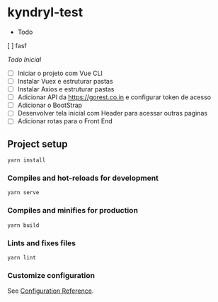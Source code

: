 # kyndryl-test
- Todo

[ ] fasf 

_Todo Inicial_

- [ ] Iniciar o projeto com Vue CLI
- [ ] Instalar Vuex e estruturar pastas
- [ ] Instalar Axios e estruturar pastas
- [ ] Adicionar API da https://gorest.co.in e configurar token de acesso
- [ ] Adicionar o BootStrap 
- [ ] Desenvolver tela inicial com Header para acessar outras paginas
- [ ] Adicionar rotas para o Front End

## Project setup
```
yarn install
```

### Compiles and hot-reloads for development
```
yarn serve
```

### Compiles and minifies for production
```
yarn build
```

### Lints and fixes files
```
yarn lint
```

### Customize configuration
See [Configuration Reference](https://cli.vuejs.org/config/).
